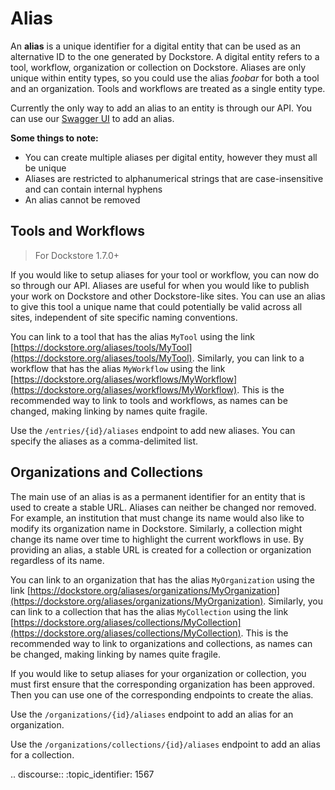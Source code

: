 # Alias
An **alias** is a unique identifier for a digital entity that can be used as an alternative ID to the one generated by Dockstore. A digital entity refers to a tool, workflow, organization or collection on Dockstore. Aliases are only unique within entity types, so you could use the alias *foobar* for both a tool and an organization. Tools and workflows are treated as a single entity type.

Currently the only way to add an alias to an entity is through our API. You can use our [Swagger UI](https://dockstore.org/api/static/swagger-ui/index.html#) to add an alias.

**Some things to note:**
* You can create multiple aliases per digital entity, however they must all be unique
* Aliases are restricted to alphanumerical strings that are case-insensitive and can contain internal hyphens
* An alias cannot be removed

## Tools and Workflows
> For Dockstore 1.7.0+

If you would like to setup aliases for your tool or workflow, you can now do so through our API. Aliases are useful for when you would like to publish your work on Dockstore and other Dockstore-like sites. You can use an alias to give this tool a unique name that could potentially be valid across all sites, independent of site specific naming conventions.

You can link to a tool that has the alias `MyTool` using the link [https://dockstore.org/aliases/tools/MyTool](https://dockstore.org/aliases/tools/MyTool). Similarly, you can link to a workflow that has the alias `MyWorkflow` using the link [https://dockstore.org/aliases/workflows/MyWorkflow](https://dockstore.org/aliases/workflows/MyWorkflow). This is the recommended way to link to tools and workflows, as names can be changed, making linking by names quite fragile.

Use the `/entries/{id}/aliases` endpoint to add new aliases. You can specify the aliases as a comma-delimited list.

## Organizations and Collections
The main use of an alias is as a permanent identifier for an entity that is used to create a stable URL. Aliases can neither be changed nor removed. For example, an institution that must change its name would also like to modify its organization name in Dockstore. Similarly, a collection might change its name over time to highlight the current workflows in use. By providing an alias, a stable URL is created for a collection or organization regardless of its name.

You can link to an organization that has the alias `MyOrganization` using the link [https://dockstore.org/aliases/organizations/MyOrganization](https://dockstore.org/aliases/organizations/MyOrganization). Similarly, you can link to a collection that has the alias `MyCollection` using the link [https://dockstore.org/aliases/collections/MyCollection](https://dockstore.org/aliases/collections/MyCollection). This is the recommended way to link to organizations and collections, as names can be changed, making linking by names quite fragile.

If you would like to setup aliases for your organization or collection, you must first ensure that the corresponding organization has been approved. Then you can use one of the corresponding endpoints to create the alias.

Use the `/organizations/{id}/aliases` endpoint to add an alias for an organization.

Use the `/organizations/collections/{id}/aliases` endpoint to add an alias for a collection.

.. discourse::
    :topic_identifier: 1567